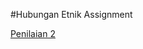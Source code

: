 #Hubungan Etnik Assignment

[Penilaian 2](https://drive.google.com/drive/u/0/folders/0AFA1TGauJ3kXUk9PVA)
